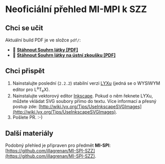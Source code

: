 # Neoficiální přehled MI-MPI k SZZ #

## Chci se učit ##

Aktuální build PDF je ve složce `pdf/`:

- :blue_book: **[Stáhnout Souhrn látky [PDF]](https://github.com/illagrenan/mi-mpi_souhrn/raw/master/skripta/MPI%20-%20Souhrn%20latky.pdf)** 
- :blue_book: **[Stáhnout Souhrn látky na ústní zkoušku [PDF]](https://github.com/illagrenan/mi-mpi_souhrn/raw/master/priprava_na_ustni/MPI%20-%20Ustni.pdf)** 

## Chci přispět ##

1. Nainstalujte poslední (`2.2.2`) stabilní verzi [LYXu](http://www.lyx.org/) (jedná se o WYSIWYM editor pro L<sup>a</sup>T<sub>e</sub>X).
2. Nainstalujte vektorový editor [Inkscape](http://www.inkscape.org/cs/). Pokud o něm řeknete LYXu, můžete vkládat SVG soubory přímo do textu. Více informací a přesný postup zde: [http://wiki.lyx.org/Tips/UseInkscapeSVGImages](http://wiki.lyx.org/Tips/UseInkscapeSVGImages).
3. Pošlete PR. :-)

## Další materiály ##

Podobný přehled je připraven pro předmět **MI-SPI**: [https://github.com/illagrenan/MI-SPI-SZZ](https://github.com/illagrenan/MI-SPI-SZZ).
